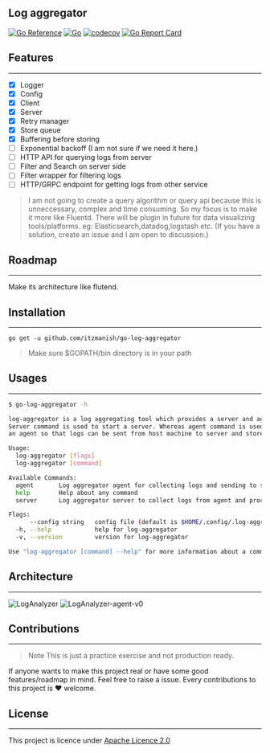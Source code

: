 ## Log aggregator

[![Go Reference](https://pkg.go.dev/badge/github.com/itzmanish/go-log-aggregator.svg)](https://pkg.go.dev/github.com/itzmanish/go-log-aggregator) [![Go](https://github.com/itzmanish/go-log-aggregator/actions/workflows/go.yml/badge.svg)](https://github.com/itzmanish/go-log-aggregator/actions/workflows/go.yml) [![codecov](https://codecov.io/gh/itzmanish/go-log-aggregator/branch/master/graph/badge.svg?token=7434KW1MLY)](https://codecov.io/gh/itzmanish/go-log-aggregator) [![Go Report Card](https://goreportcard.com/badge/github.com/itzmanish/go-log-aggregator)](https://goreportcard.com/report/github.com/itzmanish/go-log-aggregator)

## Features

---

- [x] Logger
- [x] Config
- [x] Client
- [x] Server
- [x] Retry manager
- [x] Store queue
- [x] Buffering before storing
- [ ] Exponential backoff (I am not sure if we need it here.)
- [ ] HTTP API for querying logs from server
- [ ] Filter and Search on server side
- [ ] Filter wrapper for filtering logs
- [ ] HTTP/GRPC endpoint for getting logs from other service

> I am not going to create a query algorithm or query api because this is unneccessary, complex and time consuming.
> So my focus is to make it more like Fluentd. There will be plugin in future for data visualizing tools/platforms. eg: Elasticsearch,datadog,logstash etc. (If you have a solution, create an issue and I am open to discussion.)

## Roadmap

---

Make its architecture like flutend.

## Installation

---

```
go get -u github.com/itzmanish/go-log-aggregator
```

> Make sure $GOPATH/bin directory is in your path

## Usages

---

```bash
$ go-log-aggregator -h

log-aggregator is a log aggregating tool which provides a server and agent.
Server command is used to start a server. Whereas agent command is used to start
an agent so that logs can be sent from host machine to server and stored in File system or S3.

Usage:
  log-aggregator [flags]
  log-aggregator [command]

Available Commands:
  agent       Log aggregator agent for collecting logs and sending to server.
  help        Help about any command
  server      Log aggregator server to collect logs from agent and process it.

Flags:
      --config string   config file (default is $HOME/.config/.log-aggregator.yaml)
  -h, --help            help for log-aggregator
  -v, --version         version for log-aggregator

Use "log-aggregator [command] --help" for more information about a command.
```

## Architecture

---

![LogAnalyzer](https://user-images.githubusercontent.com/12438068/123430818-3e56c380-d5e6-11eb-9020-83b00984deea.png)
![LogAnalyzer-agent-v0](https://user-images.githubusercontent.com/12438068/123430891-4f073980-d5e6-11eb-8b7c-ead15c3adf8f.png)

## Contributions

---

> Note
> This is just a practice exercise and not production ready.

If anyone wants to make this project real or have some good features/roadmap in mind. Feel free to raise a issue.
Every contributions to this project is ❤️ welcome.

## License

---

This project is licence under [Apache Licence 2.0](https://github.com/itzmanish/go-log-aggregator/blob/master/LICENSE)
